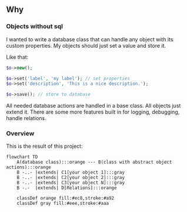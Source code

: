 ## Why

### Objects without sql

I wanted to write a database class that can handle any object with its custom properties. My objects should just set a value and store it.

Like that:

```php
$o->new();

$o->set('label', 'my label'); // set properties
$o->set('description', 'This is a nice description.');

$o->save(); // store to database
```

All needed database actions are handled in a base class. All objects just extend it.
There are some more features built in for logging, debugging, handle relations.

### Overview

This is the result of this project:

```mermaid
flowchart TD
    A(database class):::orange --- B(class with abstract object actions):::orange
    B -..- |extends| C1[your object 1]:::gray
    B -..- |extends| C2[your object 2]:::gray
    B -..- |extends| C3[your object N]:::gray
    B -.-  |extends| D[Relations]:::orange

    classDef orange fill:#ec8,stroke:#a92
    classDef gray fill:#eee,stroke:#aaa
```

